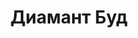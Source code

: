 --- 
title: "Диамант Буд" 
site: "http://www.diamond-bud.com" 
town: "Севастополь" 
tel: ["(0692) 939-134, +380 (95) 464 465 4"] 
address: "Россия, АР Крым, г. Севастополь, проспект Нахимова, 11" 
mail: "diamond-bud@mail.ru" 
--- 